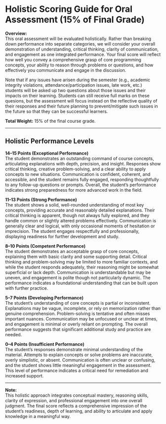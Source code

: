 # Holistic Scoring Guide for Oral Assessment (15% of Final Grade)

**Overview:**  
This oral assessment will be evaluated holistically. Rather than breaking down performance into separate categories, we will consider your overall demonstration of understanding, critical thinking, clarity of communication, and engagement as one integrated performance. Your final score will reflect how well you convey a comprehensive grasp of core programming concepts, your ability to reason through problems or questions, and how effectively you communicate and engage in the discussion.

Note that if any issues have arisen during the semester (e.g., academic integrity violations, attendance/participation issues, late work, etc.) students will be asked up two questions about those issues and their impacts on their learning. Students can still receive full marks on these quesions, but the assessment will focus instead on the reflective quality of their responses and their future planning to prevent/mitigate such issues in the  future so that they can be successful learners. 

**Total Weight:** 15% of the final course grade.

---

## Holistic Performance Levels

**14–15 Points (Exceptional Performance)**  
The student demonstrates an outstanding command of course concepts, articulating explanations with depth, precision, and insight. Responses show critical thinking, creative problem-solving, and a clear ability to apply concepts to new situations. Communication is confident, coherent, and accessible, and the student remains fully engaged, responding thoughtfully to any follow-up questions or prompts. Overall, the student’s performance indicates strong preparedness for more advanced work in the field.

**11–13 Points (Strong Performance)**  
The student shows a solid, well-rounded understanding of most key concepts, providing accurate and reasonably detailed explanations. Their critical thinking is apparent, though not always fully explored, and they handle common or slightly altered problems effectively. Communication is generally clear and logical, with only occasional moments of hesitation or imprecision. The student engages respectfully and professionally, displaying readiness for further development and study.

**8–10 Points (Competent Performance)**  
The student demonstrates an acceptable grasp of core concepts, explaining them with basic clarity and some supporting detail. Critical thinking and problem-solving may be limited to more familiar contexts, and while the student responds adequately, their reasoning might be somewhat superficial or lack depth. Communication is understandable but may be uneven, and engagement is polite though not particularly dynamic. The performance indicates a foundational understanding that can be built upon with further practice.

**5–7 Points (Developing Performance)**  
The student’s understanding of core concepts is partial or inconsistent. Explanations may be vague, incomplete, or rely on memorization rather than genuine comprehension. Problem-solving is tentative and often misses important nuances. Communication may be unfocused or unclear at times, and engagement is minimal or overly reliant on prompting. The overall performance suggests that significant additional study and practice are needed.

**0–4 Points (Insufficient Performance)**  
The student’s responses demonstrate minimal understanding of the material. Attempts to explain concepts or solve problems are inaccurate, overly simplistic, or absent. Communication is often unclear or confusing, and the student shows little meaningful engagement in the assessment. This level of performance indicates a critical need for remediation and increased support.

---

**Note:**  
This holistic approach integrates conceptual mastery, reasoning skills, clarity of expression, and professional engagement into one overall judgment. The final score reflects a comprehensive impression of the student’s readiness, depth of learning, and ability to articulate and apply knowledge in a meaningful way.
